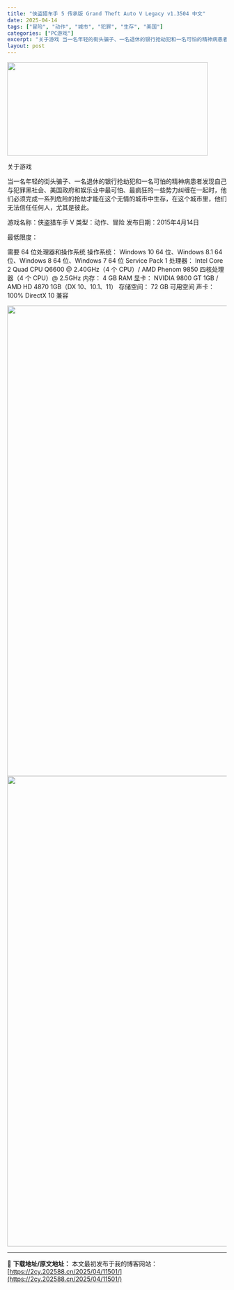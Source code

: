 ```yaml
---
title: "侠盗猎车手 5 传承版 Grand Theft Auto V Legacy v1.3504 中文"
date: 2025-04-14
tags: ["冒险", "动作", "城市", "犯罪", "生存", "美国"]
categories: ["PC游戏"]
excerpt: "关于游戏 当一名年轻的街头骗子、一名退休的银行抢劫犯和一名可怕的精神病患者发现自己与犯罪黑社会、美国政府和娱乐业中最可怕、最疯狂的一些势力纠缠在一起时，他们必须完成一系列危险的抢劫才能在这个无情的城市中生存，在这个城市里，他们无法信任任何人，尤其是彼此。 游戏名称：侠盗猎车手 V 类型：动作、冒险 &hellip;"
layout: post
---
```


<img class="aligncenter size-full wp-image-11504" src="https://2cy.202588.cn/wp-content/uploads/2025/04/2025041411455779.webp" alt="" width="460" height="215" />

关于游戏

当一名年轻的街头骗子、一名退休的银行抢劫犯和一名可怕的精神病患者发现自己与犯罪黑社会、美国政府和娱乐业中最可怕、最疯狂的一些势力纠缠在一起时，他们必须完成一系列危险的抢劫才能在这个无情的城市中生存，在这个城市里，他们无法信任任何人，尤其是彼此。

游戏名称：侠盗猎车手 V
类型：动作、冒险
发布日期：2015年4月14日

最低限度：

需要 64 位处理器和操作系统
操作系统： Windows 10 64 位、Windows 8.1 64 位、Windows 8 64 位、Windows 7 64 位 Service Pack 1
处理器： Intel Core 2 Quad CPU Q6600 @ 2.40GHz（4 个 CPU）/ AMD Phenom 9850 四核处理器（4 个 CPU）@ 2.5GHz
内存： 4 GB RAM
显卡： NVIDIA 9800 GT 1GB / AMD HD 4870 1GB（DX 10、10.1、11）
存储空间： 72 GB 可用空间
声卡： 100% DirectX 10 兼容

<img class="aligncenter size-full wp-image-11503" src="https://2cy.202588.cn/wp-content/uploads/2025/04/2025041411455646.webp" alt="" width="1920" height="1080" /> <img class="aligncenter size-full wp-image-11502" src="https://2cy.202588.cn/wp-content/uploads/2025/04/2025041411455637.webp" alt="" width="1920" height="1080" />

---
📖 **下载地址/原文地址：** 本文最初发布于我的博客网站：[https://2cy.202588.cn/2025/04/11501/](https://2cy.202588.cn/2025/04/11501/)
